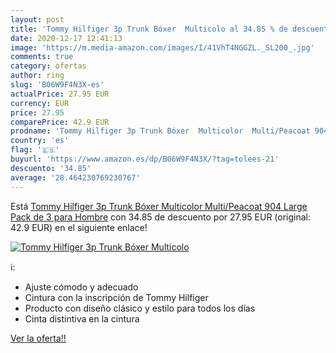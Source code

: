 ```yaml
---
layout: post
title: 'Tommy Hilfiger 3p Trunk Bóxer  Multicolo al 34.85 % de descuento'
date: 2020-12-17 12:41:13
image: 'https://m.media-amazon.com/images/I/41VhT4NGGZL._SL200_.jpg'
comments: true
category: ofertas
author: ring
slug: 'B06W9F4N3X-es'
actualPrice: 27.95 EUR
currency: EUR
price: 27.95
comparePrice: 42.9 EUR
prodname: 'Tommy Hilfiger 3p Trunk Bóxer  Multicolor  Multi/Peacoat 904   Large  Pack de 3  para Hombre'
country: 'es'
flag: '🇪🇸'
buyurl: 'https://www.amazon.es/dp/B06W9F4N3X/?tag=tolees-21'
descuento: '34.85'
average: '28.464230769230767'
---
```


Está [Tommy Hilfiger 3p Trunk Bóxer  Multicolor  Multi/Peacoat 904   Large  Pack de 3  para Hombre](https://www.amazon.es/dp/B06W9F4N3X/?tag=tolees-21) con 34.85 de descuento por 27.95 EUR (original: 42.9 EUR) en el siguiente enlace!

[![Tommy Hilfiger 3p Trunk Bóxer  Multicolo](https://m.media-amazon.com/images/I/41VhT4NGGZL._SL200_.jpg)](https://www.amazon.es/dp/B06W9F4N3X/?tag=tolees-21)

ℹ️:

- Ajuste cómodo y adecuado
- Cintura con la inscripción de Tommy Hilfiger
- Producto con diseño clásico y estilo para todos los días
- Cinta distintiva en la cintura

[Ver la oferta!!](https://www.amazon.es/dp/B06W9F4N3X/?tag=tolees-21)
